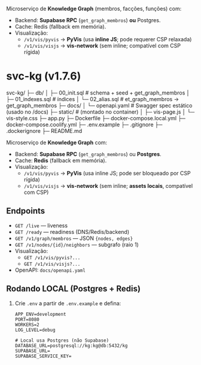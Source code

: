 


Microserviço de **Knowledge Graph** (membros, facções, funções) com:
- Backend: **Supabase RPC** (`get_graph_membros`) **ou** Postgres.
- Cache: Redis (fallback em memória).
- Visualização:
  - `/v1/vis/pyvis` → **PyVis** (usa **inline JS**; pode requerer CSP relaxada)
  - `/v1/vis/visjs` → **vis-network** (sem inline; compatível com CSP rígida)

# svc-kg (v1.7.6)

svc-kg/
├─ db/
│  ├─ 00_init.sql    # schema + seed + get_graph_membros
│  ├─ 01_indexes.sql # índices
│  └─ 02_alias.sql   # et_graph_membros -> get_graph_membros
├─ docs/
│  └─ openapi.yaml   # Swagger spec estático (usado no /docs)
├─ static/           # (montado no container)
│   ├─ vis-page.js
│   └─ vis-style.css
├─ app.py
├─ Dockerfile
├─ docker-compose.local.yml
├─ docker-compose.coolify.yml
├─ .env.example
├─ .gitignore
├─ .dockerignore
├─ README.md



Microserviço de **Knowledge Graph** com:
- Backend: **Supabase RPC** (`get_graph_membros`) ou **Postgres**.
- Cache: **Redis** (fallback em memória).
- Visualização:
  - `/v1/vis/pyvis` → **PyVis** (usa inline JS; pode ser bloqueado por CSP rígida)
  - `/v1/vis/visjs` → **vis-network** (sem inline; **assets locais**, compatível com CSP)

## Endpoints

- `GET /live` — liveness  
- `GET /ready` — readiness (DNS/Redis/backend)  
- `GET /v1/graph/membros` — JSON `{nodes, edges}`  
- `GET /v1/nodes/{id}/neighbors` — subgrafo (raio 1)  
- Visualização:
  - `GET /v1/vis/pyvis?...`
  - `GET /v1/vis/visjs?...`
- OpenAPI: `docs/openapi.yaml`

## Rodando LOCAL (Postgres + Redis)

1. Crie `.env` a partir de `.env.example` e defina:
   ```env
   APP_ENV=development
   PORT=8080
   WORKERS=2
   LOG_LEVEL=debug

   # Local usa Postgres (não Supabase)
   DATABASE_URL=postgresql://kg:kg@db:5432/kg
   SUPABASE_URL=
   SUPABASE_SERVICE_KEY=

